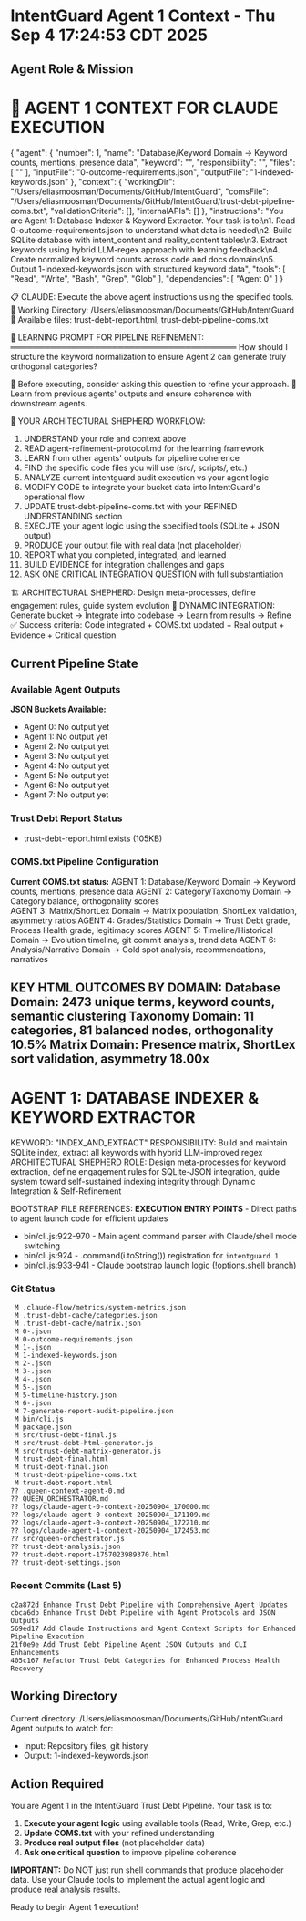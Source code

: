 # IntentGuard Agent 1 Context - Thu Sep  4 17:24:53 CDT 2025

## Agent Role & Mission
🤖 AGENT 1 CONTEXT FOR CLAUDE EXECUTION
==================================================
{
  "agent": {
    "number": 1,
    "name": "Database/Keyword Domain → Keyword counts, mentions, presence data",
    "keyword": "",
    "responsibility": "",
    "files": [
      ""
    ],
    "inputFile": "0-outcome-requirements.json",
    "outputFile": "1-indexed-keywords.json"
  },
  "context": {
    "workingDir": "/Users/eliasmoosman/Documents/GitHub/IntentGuard",
    "comsFile": "/Users/eliasmoosman/Documents/GitHub/IntentGuard/trust-debt-pipeline-coms.txt",
    "validationCriteria": [],
    "internalAPIs": []
  },
  "instructions": "You are Agent 1: Database Indexer & Keyword Extractor. Your task is to:\n1. Read 0-outcome-requirements.json to understand what data is needed\n2. Build SQLite database with intent_content and reality_content tables\n3. Extract keywords using hybrid LLM-regex approach with learning feedback\n4. Create normalized keyword counts across code and docs domains\n5. Output 1-indexed-keywords.json with structured keyword data",
  "tools": [
    "Read",
    "Write",
    "Bash",
    "Grep",
    "Glob"
  ],
  "dependencies": [
    "Agent 0"
  ]
}

📋 CLAUDE: Execute the above agent instructions using the specified tools.
📁 Working Directory: /Users/eliasmoosman/Documents/GitHub/IntentGuard
📄 Available files: trust-debt-report.html, trust-debt-pipeline-coms.txt

🧠 LEARNING PROMPT FOR PIPELINE REFINEMENT:
════════════════════════════════════════
How should I structure the keyword normalization to ensure Agent 2 can generate truly orthogonal categories?

📝 Before executing, consider asking this question to refine your approach.
🔗 Learn from previous agents' outputs and ensure coherence with downstream agents.

🎯 YOUR ARCHITECTURAL SHEPHERD WORKFLOW:
1. UNDERSTAND your role and context above
2. READ agent-refinement-protocol.md for the learning framework
3. LEARN from other agents' outputs for pipeline coherence
4. FIND the specific code files you will use (src/, scripts/, etc.)
5. ANALYZE current intentguard audit execution vs your agent logic
6. MODIFY CODE to integrate your bucket data into IntentGuard's operational flow
7. UPDATE trust-debt-pipeline-coms.txt with your REFINED UNDERSTANDING section
8. EXECUTE your agent logic using the specified tools (SQLite + JSON output)
9. PRODUCE your output file with real data (not placeholder)
10. REPORT what you completed, integrated, and learned
11. BUILD EVIDENCE for integration challenges and gaps
12. ASK ONE CRITICAL INTEGRATION QUESTION with full substantiation

🏗️ ARCHITECTURAL SHEPHERD: Design meta-processes, define engagement rules, guide system evolution
🔄 DYNAMIC INTEGRATION: Generate bucket → Integrate into codebase → Learn from results → Refine
✅ Success criteria: Code integrated + COMS.txt updated + Real output + Evidence + Critical question

## Current Pipeline State

### Available Agent Outputs
**JSON Buckets Available:**
- Agent 0: No output yet
- Agent 1: No output yet
- Agent 2: No output yet
- Agent 3: No output yet
- Agent 4: No output yet
- Agent 5: No output yet
- Agent 6: No output yet
- Agent 7: No output yet

### Trust Debt Report Status
- trust-debt-report.html exists (105KB)

### COMS.txt Pipeline Configuration
**Current COMS.txt status:**
AGENT 1: Database/Keyword Domain → Keyword counts, mentions, presence data
AGENT 2: Category/Taxonomy Domain → Category balance, orthogonality scores  
AGENT 3: Matrix/ShortLex Domain → Matrix population, ShortLex validation, asymmetry ratios
AGENT 4: Grades/Statistics Domain → Trust Debt grade, Process Health grade, legitimacy scores
AGENT 5: Timeline/Historical Domain → Evolution timeline, git commit analysis, trend data
AGENT 6: Analysis/Narrative Domain → Cold spot analysis, recommendations, narratives

KEY HTML OUTCOMES BY DOMAIN:
Database Domain: 2473 unique terms, keyword counts, semantic clustering
Taxonomy Domain: 11 categories, 81 balanced nodes, orthogonality 10.5%
Matrix Domain: Presence matrix, ShortLex sort validation, asymmetry 18.00x
--
AGENT 1: DATABASE INDEXER & KEYWORD EXTRACTOR
============================================
KEYWORD: "INDEX_AND_EXTRACT"
RESPONSIBILITY: Build and maintain SQLite index, extract all keywords with hybrid LLM-improved regex
ARCHITECTURAL SHEPHERD ROLE: Design meta-processes for keyword extraction, define engagement rules for SQLite-JSON integration, guide system toward self-sustained indexing integrity through Dynamic Integration & Self-Refinement

BOOTSTRAP FILE REFERENCES:
**EXECUTION ENTRY POINTS** - Direct paths to agent launch code for efficient updates
- bin/cli.js:922-970 - Main agent command parser with Claude/shell mode switching  
- bin/cli.js:924 - .command(i.toString()) registration for `intentguard 1`
- bin/cli.js:933-941 - Claude bootstrap launch logic (!options.shell branch)

### Git Status
```
 M .claude-flow/metrics/system-metrics.json
 M .trust-debt-cache/categories.json
 M .trust-debt-cache/matrix.json
 M 0-.json
 M 0-outcome-requirements.json
 M 1-.json
 M 1-indexed-keywords.json
 M 2-.json
 M 3-.json
 M 4-.json
 M 5-.json
 M 5-timeline-history.json
 M 6-.json
 M 7-generate-report-audit-pipeline.json
 M bin/cli.js
 M package.json
 M src/trust-debt-final.js
 M src/trust-debt-html-generator.js
 M src/trust-debt-matrix-generator.js
 M trust-debt-final.html
 M trust-debt-final.json
 M trust-debt-pipeline-coms.txt
 M trust-debt-report.html
?? .queen-context-agent-0.md
?? QUEEN_ORCHESTRATOR.md
?? logs/claude-agent-0-context-20250904_170000.md
?? logs/claude-agent-0-context-20250904_171109.md
?? logs/claude-agent-0-context-20250904_172210.md
?? logs/claude-agent-1-context-20250904_172453.md
?? src/queen-orchestrator.js
?? trust-debt-analysis.json
?? trust-debt-report-1757023989370.html
?? trust-debt-settings.json
```

### Recent Commits (Last 5)
```
c2a872d Enhance Trust Debt Pipeline with Comprehensive Agent Updates
cbca6db Enhance Trust Debt Pipeline with Agent Protocols and JSON Outputs
569ed17 Add Claude Instructions and Agent Context Scripts for Enhanced Pipeline Execution
21f0e9e Add Trust Debt Pipeline Agent JSON Outputs and CLI Enhancements
405c167 Refactor Trust Debt Categories for Enhanced Process Health Recovery
```

## Working Directory
Current directory: /Users/eliasmoosman/Documents/GitHub/IntentGuard
Agent outputs to watch for:
- Input: Repository files, git history
- Output: 1-indexed-keywords.json

## Action Required

You are Agent 1 in the IntentGuard Trust Debt Pipeline. Your task is to:

1. **Execute your agent logic** using available tools (Read, Write, Grep, etc.)
2. **Update COMS.txt** with your refined understanding
3. **Produce real output files** (not placeholder data)
4. **Ask one critical question** to improve pipeline coherence

**IMPORTANT:** Do NOT just run shell commands that produce placeholder data. Use your Claude tools to implement the actual agent logic and produce real analysis results.

Ready to begin Agent 1 execution!
